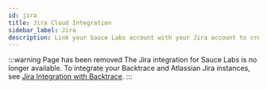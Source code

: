 ```yaml
---
id: jira
title: Jira Cloud Integration
sidebar_label: Jira
description: Link your Sauce Labs account with your Jira account to create an issue directly from Sauce Labs.
---
```


<head>
  <meta name="robots" content="noindex" />
</head>

:::warning Page has been removed
The Jira integration for Sauce Labs is no longer available. To integrate your Backtrace and Atlassian Jira instances, see [Jira Integration with Backtrace](/error-reporting/workflow-integrations/issue-tracking/jira/).
:::
